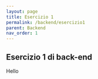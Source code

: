 ```yaml
---
layout: page
title: Esercizio 1
permalink: /backend/esercizio1
parent: Backend
nav_order: 1
---
```

## Esercizio 1 di back-end
Hello